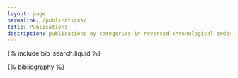 ```yaml
---
layout: page
permalink: /publications/
title: Publications
description: publications by categories in reversed chronological order. generated by jekyll-scholar.
---
```


<!-- _pages/publications.md -->

<!-- Bibsearch Feature -->

{% include bib_search.liquid %}

<div class="publications">

{% bibliography %}

</div>
